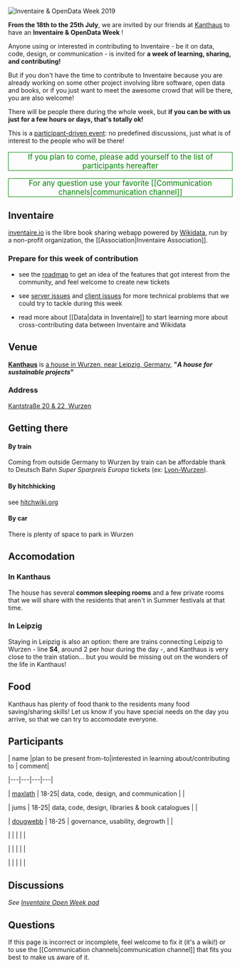 <!-- LANG:EN, title="Inventaire & OpenData Week 2019"-->



![Inventaire & OpenData Week 2019](https://user-images.githubusercontent.com/1596934/58413268-ad186a00-8078-11e9-9b96-bc22c8c6026c.png)



**From the 18th to the 25th July**, we are invited by our friends at [Kanthaus](https://kanthaus.online/en/) to have an **Inventaire & OpenData Week** !



Anyone using or interested in contributing to Inventaire - be it on data, code, design, or communication - is invited for **a week of learning, sharing, and contributing!**



But if you don't have the time to contribute to Inventaire because you are already working on some other project involving libre software, open data and books, or if you just want to meet the awesome crowd that will be there, you are also welcome!



There will be people there during the whole week, but **if you can be with us just for a few hours or days, that's totally ok!**



This is a [participant-driven event](https://en.wikipedia.org/wiki/Unconference#Format): no predefined discussions, just what is of interest to the people who will be there!



<p style="text-align: center; color: green; font-size: 1.2em; border: 1px solid">If you plan to come, please add yourself to the list of participants hereafter</p>



<p style="text-align: center; color: green; font-size: 1.2em; border: 1px solid">For any question use your favorite [[Communication channels|communication channel]]

<p>



## Inventaire

[inventaire.io](https://inventaire.io) is the libre book sharing webapp powered by [Wikidata](https://wikidata.org), run by a non-profit organization, the [[Association|Inventaire Association]].



### Prepare for this week of contribution

* see the [roadmap](https://trello.com/b/0lKcsZDj/inventaire-roadmap) to get an idea of the features that got interest from the community, and feel welcome to create new tickets

* see [server issues](http://github.com/inventaire/inventaire/issues) and [client issues](http://github.com/inventaire/inventaire-client/issues) for more technical problems that we could try to tackle during this week

* read more about [[Data|data in Inventaire]] to start learning more about cross-contributing data between Inventaire and Wikidata



## Venue

**[Kanthaus](https://kanthaus.online/en/)** is [a house in Wurzen, near Leipzig, Germany](https://www.openstreetmap.org/way/99897633), **"*A house for sustainable projects*"**



### Address

[Kantstraße 20 & 22, Wurzen](https://www.openstreetmap.org/way/99897633)



## Getting there

#### By train

Coming from outside Germany to Wurzen by train can be affordable thank to Deutsch Bahn *Super Sparpreis Europa* tickets (ex: [Lyon-Wurzen](https://www.trainline.eu/search/lyon/wurzen/2019-07-17-06:00)).

#### By hitchhicking

see [hitchwiki.org](https://hitchwiki.org)

#### By car

There is plenty of space to park in Wurzen



## Accomodation

### In Kanthaus

The house has several **common sleeping rooms** and a few private rooms that we will share with the residents that aren't in Summer festivals at that time.

### In Leipzig

Staying in Leipzig is also an option: there are trains connecting Leipzig to Wurzen - line **S4**, around 2 per hour during the day -, and Kanthaus is very close to the train station... but you would be missing out on the wonders of the life in Kanthaus!



## Food

Kanthaus has plenty of food thank to the residents many food saving/sharing skills! Let us know if you have special needs on the day you arrive, so that we can try to accomodate everyone.



## Participants

| name |plan to be present from-to|interested in learning about/contributing to | comment|

|---|---|---|---|

| [maxlath](https://maxlath.eu) | 18-25| data, code, design, and communication |  |

| jums | 18-25| data, code, design, libraries & book catalogues |  |

| [dougwebb](https://dougwebb.site/) | 18-25 | governance, usability, degrowth  |   |

|   |   |   |   |

|   |   |   |   |

|   |   |   |   |



## Discussions

*See [Inventaire Open Week pad](https://hack.allmende.io/inventaire-open-week-2019)*



## Questions

If this page is incorrect or incomplete, feel welcome to fix it (it's a wiki!) or to use the [[Communication channels|communication channel]] that fits you best to make us aware of it.
